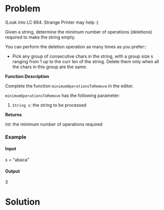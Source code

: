 # Problem

(Look into LC 664. Strange Printer may help :)

Given a string, determine the minimum number of operations (deletions) required to make the string empty.

You can perform the deletion operation as many times as you prefer::

- Pick any group of consecutive chars in the string, with a group size s ranging from 1 up to the curr len of the string. Delete them only when all the chars in this group are the same.

**Function Description**

Complete the function `minimumOperationsToRemove` in the editor.

`minimumOperationsToRemove` has the following parameter:

1. `String s`: the string to be processed

**Returns**

int: the minimum number of operations required

### **Example**

#### **Input**

s = "abaca"

#### **Output**

3

# Solution

```java

```

